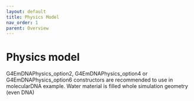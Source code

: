 ```yaml
---
layout: default
title: Physics Model
nav_order: 1
parent: Overview
---
```


# Physics model

G4EmDNAPhysics_option2, G4EmDNAPhysics_option4 or G4EmDNAPhysics_option6 constructors are recommended to use in molecularDNA example. Water material is filled whole simulation geometry (even DNA)   
